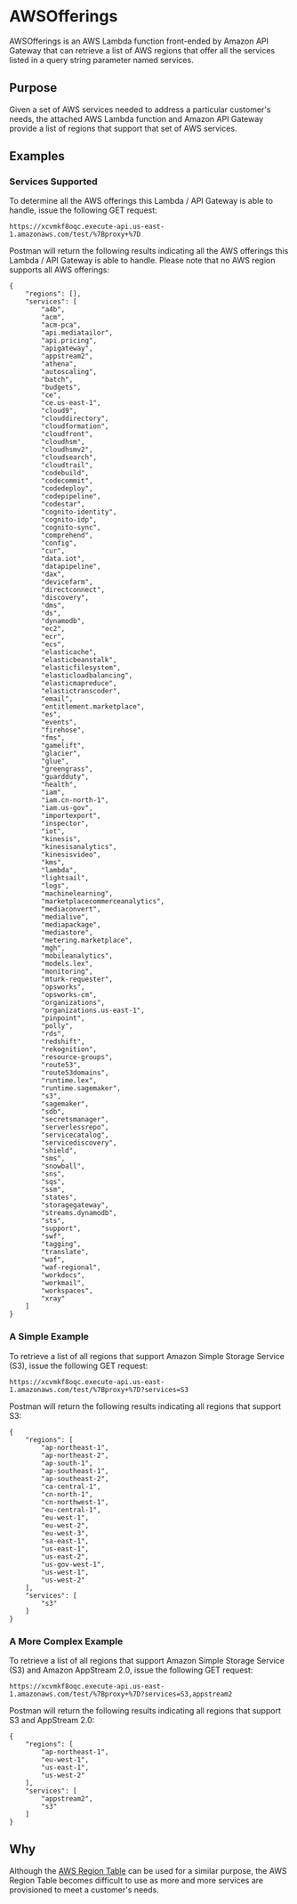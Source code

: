 # AWSOfferings

AWSOfferings is an AWS Lambda function front-ended by Amazon API Gateway that 
can retrieve a list of AWS regions that offer all the services listed in a 
query string parameter named services.  

## Purpose

Given a set of AWS services needed to address a particular customer's needs, 
the attached AWS Lambda function and Amazon API Gateway provide a list of 
regions that support that set of AWS services.

## Examples

### Services Supported

To determine all the AWS offerings this Lambda / API Gateway is able to handle,
issue the following GET request:

```
https://xcvmkf8oqc.execute-api.us-east-1.amazonaws.com/test/%7Bproxy+%7D
```

Postman will return the following results indicating all the AWS offerings 
this Lambda / API Gateway is able to handle. Please note that no AWS region 
supports all AWS offerings:

```
{
    "regions": [],
    "services": [
        "a4b",
        "acm",
        "acm-pca",
        "api.mediatailor",
        "api.pricing",
        "apigateway",
        "appstream2",
        "athena",
        "autoscaling",
        "batch",
        "budgets",
        "ce",
        "ce.us-east-1",
        "cloud9",
        "clouddirectory",
        "cloudformation",
        "cloudfront",
        "cloudhsm",
        "cloudhsmv2",
        "cloudsearch",
        "cloudtrail",
        "codebuild",
        "codecommit",
        "codedeploy",
        "codepipeline",
        "codestar",
        "cognito-identity",
        "cognito-idp",
        "cognito-sync",
        "comprehend",
        "config",
        "cur",
        "data.iot",
        "datapipeline",
        "dax",
        "devicefarm",
        "directconnect",
        "discovery",
        "dms",
        "ds",
        "dynamodb",
        "ec2",
        "ecr",
        "ecs",
        "elasticache",
        "elasticbeanstalk",
        "elasticfilesystem",
        "elasticloadbalancing",
        "elasticmapreduce",
        "elastictranscoder",
        "email",
        "entitlement.marketplace",
        "es",
        "events",
        "firehose",
        "fms",
        "gamelift",
        "glacier",
        "glue",
        "greengrass",
        "guardduty",
        "health",
        "iam",
        "iam.cn-north-1",
        "iam.us-gov",
        "importexport",
        "inspector",
        "iot",
        "kinesis",
        "kinesisanalytics",
        "kinesisvideo",
        "kms",
        "lambda",
        "lightsail",
        "logs",
        "machinelearning",
        "marketplacecommerceanalytics",
        "mediaconvert",
        "medialive",
        "mediapackage",
        "mediastore",
        "metering.marketplace",
        "mgh",
        "mobileanalytics",
        "models.lex",
        "monitoring",
        "mturk-requester",
        "opsworks",
        "opsworks-cm",
        "organizations",
        "organizations.us-east-1",
        "pinpoint",
        "polly",
        "rds",
        "redshift",
        "rekognition",
        "resource-groups",
        "route53",
        "route53domains",
        "runtime.lex",
        "runtime.sagemaker",
        "s3",
        "sagemaker",
        "sdb",
        "secretsmanager",
        "serverlessrepo",
        "servicecatalog",
        "servicediscovery",
        "shield",
        "sms",
        "snowball",
        "sns",
        "sqs",
        "ssm",
        "states",
        "storagegateway",
        "streams.dynamodb",
        "sts",
        "support",
        "swf",
        "tagging",
        "translate",
        "waf",
        "waf-regional",
        "workdocs",
        "workmail",
        "workspaces",
        "xray"
    ]
}
```

### A Simple Example

To retrieve a list of all regions that support 
Amazon Simple Storage Service (S3), 
issue the following GET request:

```
https://xcvmkf8oqc.execute-api.us-east-1.amazonaws.com/test/%7Bproxy+%7D?services=S3
```

Postman will return the following results indicating all regions that 
support S3:

```
{
    "regions": [
        "ap-northeast-1",
        "ap-northeast-2",
        "ap-south-1",
        "ap-southeast-1",
        "ap-southeast-2",
        "ca-central-1",
        "cn-north-1",
        "cn-northwest-1",
        "eu-central-1",
        "eu-west-1",
        "eu-west-2",
        "eu-west-3",
        "sa-east-1",
        "us-east-1",
        "us-east-2",
        "us-gov-west-1",
        "us-west-1",
        "us-west-2"
    ],
    "services": [
        "s3"
    ]
}
```

### A More Complex Example

To retrieve a list of all regions that support 
Amazon Simple Storage Service (S3) and
Amazon AppStream 2.0, 
issue the following GET request:

```
https://xcvmkf8oqc.execute-api.us-east-1.amazonaws.com/test/%7Bproxy+%7D?services=S3,appstream2
```

Postman will return the following results indicating all regions that 
support S3 and AppStream 2.0:

```
{
    "regions": [
        "ap-northeast-1",
        "eu-west-1",
        "us-east-1",
        "us-west-2"
    ],
    "services": [
        "appstream2",
        "s3"
    ]
}
```

## Why

Although the <a href="https://aws.amazon.com/about-aws/global-infrastructure/regional-product-services/">
AWS Region Table</a> can be used for a similar purpose, the AWS Region Table 
becomes difficult to use as more and more services are provisioned to meet
a customer's needs.